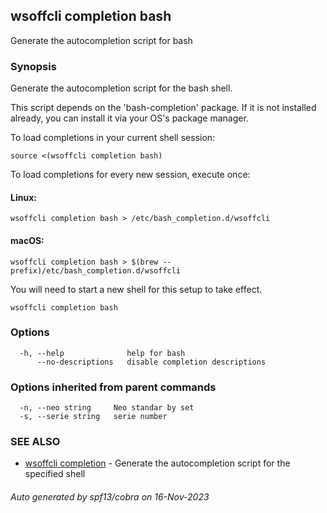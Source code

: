 ## wsoffcli completion bash

Generate the autocompletion script for bash

### Synopsis

Generate the autocompletion script for the bash shell.

This script depends on the 'bash-completion' package.
If it is not installed already, you can install it via your OS's package manager.

To load completions in your current shell session:

	source <(wsoffcli completion bash)

To load completions for every new session, execute once:

#### Linux:

	wsoffcli completion bash > /etc/bash_completion.d/wsoffcli

#### macOS:

	wsoffcli completion bash > $(brew --prefix)/etc/bash_completion.d/wsoffcli

You will need to start a new shell for this setup to take effect.


```
wsoffcli completion bash
```

### Options

```
  -h, --help              help for bash
      --no-descriptions   disable completion descriptions
```

### Options inherited from parent commands

```
  -n, --neo string     Neo standar by set
  -s, --serie string   serie number
```

### SEE ALSO

* [wsoffcli completion](doc/wsoffcli_completion.md)	 - Generate the autocompletion script for the specified shell

###### Auto generated by spf13/cobra on 16-Nov-2023
